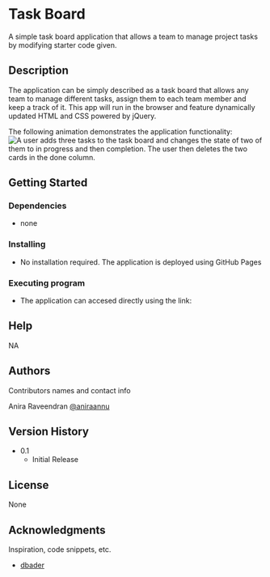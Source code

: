 # Task Board

A simple task board application that allows a team to manage project tasks by modifying starter code given.

## Description

The application can be simply described as a task board that allows any team to manage different tasks, assign them to each team member and keep a track of it.  This app will run in the browser and feature dynamically updated HTML and CSS powered by jQuery.

The following animation demonstrates the application functionality: 
![A user adds three tasks to the task board and changes the state of two of them to in progress and then completion. The user then deletes the two cards in the done column.](./Assets/05-third-party-apis-homework-demo.gif)

## Getting Started

### Dependencies

* none

### Installing

* No installation required. The application is deployed using GitHub Pages

### Executing program

* The application can accesed directly using the link:

## Help

NA

## Authors

Contributors names and contact info

Anira Raveendran
[@aniraannu](https://github.com/aniraannu)

## Version History

* 0.1
    * Initial Release

## License

None

## Acknowledgments

Inspiration, code snippets, etc.

* [dbader](https://github.com/dbader/readme-template)